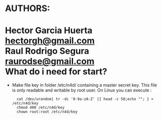AUTHORS:
=======
Hector Garcia Huerta hectorgh@gmail.com  
Raul Rodrigo Segura raurodse@gmail.com  
What do i need for start?
=========================
* Make file key in folder /etc/n4d/ containing a master secret key. This file is only readable and writable by root user. On Linux you can execute :

        cat /dev/urandom| tr -dc '0-9a-zA-Z' |{ head -c 50;echo ""; } > /etc/n4d/key  
        chmod 400 /etc/n4d/key  
        chown root:root /etc/n4d/key

